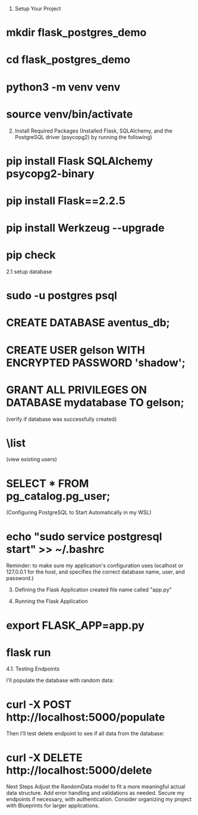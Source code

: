 1. Setup Your Project

# mkdir flask_postgres_demo
# cd flask_postgres_demo
# python3 -m venv venv
# source venv/bin/activate

2. Install Required Packages
(Installed Flask, SQLAlchemy, and the PostgreSQL driver (psycopg2) by running the following)

# pip install Flask SQLAlchemy psycopg2-binary
# pip install Flask==2.2.5
# pip install Werkzeug --upgrade
# pip check

2.1 setup database

# sudo -u postgres psql
# CREATE DATABASE aventus_db;
# CREATE USER gelson WITH ENCRYPTED PASSWORD 'shadow';
# GRANT ALL PRIVILEGES ON DATABASE mydatabase TO gelson;

(verify if database was successfully created)
# \list    

(view existing users)
# SELECT * FROM pg_catalog.pg_user;

(Configuring PostgreSQL to Start Automatically in my WSL)
# echo "sudo service postgresql start" >> ~/.bashrc

Reminder: to make sure my application's configuration uses localhost or 127.0.0.1 for the host, and specifies the correct database name, user, and password.)

3. Defining the Flask Application
created file name called "app.py"

4. Running the Flask Application
# export FLASK_APP=app.py 
# flask run

 4.1. Testing Endpoints
 
I'll populate the database with random data:
# curl -X POST http://localhost:5000/populate

Then I'll test delete endpoint to see if all data from the database:
# curl -X DELETE http://localhost:5000/delete


Next Steps
Adjust the RandomData model to fit a more meaningful actual data structure.
Add error handling and validations as needed.
Secure my endpoints if necessary, with authentication.
Consider organizing my project with Blueprints for larger applications.
